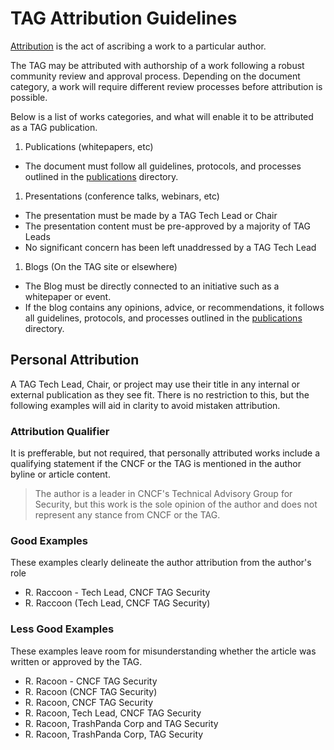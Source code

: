 # TAG Attribution Guidelines

[Attribution] is the act of ascribing a work to a particular author.

The TAG may be attributed with authorship of a work following a robust
community review and approval process. Depending on the document category, a
work will require different review processes before attribution is possible.

Below is a list of works categories, and what will enable it to be attributed
as a TAG publication.

1. Publications (whitepapers, etc)
  - The document must follow all guidelines, protocols, and processes outlined
    in the [publications] directory.
1. Presentations (conference talks, webinars, etc)
  - The presentation must be made by a TAG Tech Lead or Chair
  - The presentation content must be pre-approved by a majority of TAG Leads
  - No significant concern has been left unaddressed by a TAG Tech Lead
1. Blogs (On the TAG site or elsewhere)
  - The Blog must be directly connected to an initiative such as a whitepaper
    or event.
  - If the blog contains any opinions, advice, or recommendations, it follows
    all guidelines, protocols, and processes outlined in the [publications]
    directory.

## Personal Attribution

A TAG Tech Lead, Chair, or project may use their title in any internal or
external publication as they see fit. There is no restriction to this, but
the following examples will aid in clarity to avoid mistaken attribution.

### Attribution Qualifier

It is prefferable, but not required, that personally attributed works include
a qualifying statement if the CNCF or the TAG is mentioned in the author byline
or article content.

> The author is a leader in CNCF's Technical Advisory Group for Security,
  but this work is the sole opinion of the author and does not represent
  any stance from CNCF or the TAG.

### Good Examples

These examples clearly delineate the author attribution from the author's role

- R. Raccoon - Tech Lead, CNCF TAG Security
- R. Raccoon (Tech Lead, CNCF TAG Security)

### Less Good Examples

These examples leave room for misunderstanding whether the article was written
or approved by the TAG.

- R. Racoon - CNCF TAG Security
- R. Racoon (CNCF TAG Security)
- R. Racoon, CNCF TAG Security
- R. Racoon, Tech Lead, CNCF TAG Security
- R. Racoon, TrashPanda Corp and TAG Security
- R. Racoon, TrashPanda Corp, TAG Security


[Attribution]: https://www.merriam-webster.com/dictionary/attribution
[publications]: /publications